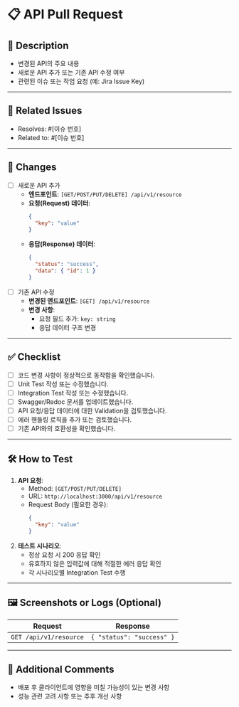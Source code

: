 # 📋 API Pull Request

## 📌 Description
<!-- 이 PR이 어떤 변경 사항을 포함하는지 간략히 설명하세요. -->
- 변경된 API의 주요 내용
- 새로운 API 추가 또는 기존 API 수정 여부
- 관련된 이슈 또는 작업 요청 (예: Jira Issue Key)

---

## 🔗 Related Issues
<!-- 관련된 이슈를 연결하거나 링크를 추가하세요. -->
- Resolves: #[이슈 번호]
- Related to: #[이슈 번호]

---

## 🚀 Changes
<!-- 변경된 API의 주요 내용을 작성하세요. -->
- [ ] 새로운 API 추가
  - **엔드포인트**: `[GET/POST/PUT/DELETE] /api/v1/resource`
  - **요청(Request) 데이터**:
    ```json
    {
      "key": "value"
    }
    ```
  - **응답(Response) 데이터**:
    ```json
    {
      "status": "success",
      "data": { "id": 1 }
    }
    ```
- [ ] 기존 API 수정
  - **변경된 엔드포인트**: `[GET] /api/v1/resource`
  - **변경 사항**: 
    - 요청 필드 추가: `key: string`
    - 응답 데이터 구조 변경

---

## ✅ Checklist
<!-- PR의 준비 상태를 확인하기 위한 체크리스트 -->
- [ ] 코드 변경 사항이 정상적으로 동작함을 확인했습니다.
- [ ] Unit Test 작성 또는 수정했습니다.
- [ ] Integration Test 작성 또는 수정했습니다.
- [ ] Swagger/Redoc 문서를 업데이트했습니다.
- [ ] API 요청/응답 데이터에 대한 Validation을 검토했습니다.
- [ ] 에러 핸들링 로직을 추가 또는 검토했습니다.
- [ ] 기존 API와의 호환성을 확인했습니다.

---

## 🛠️ How to Test
<!-- 이 변경 사항을 테스트하는 방법을 작성하세요. -->
1. **API 요청**:
   - Method: `[GET/POST/PUT/DELETE]`
   - URL: `http://localhost:3000/api/v1/resource`
   - Request Body (필요한 경우):
     ```json
     {
       "key": "value"
     }
     ```
2. **테스트 시나리오**:
   - 정상 요청 시 200 응답 확인
   - 유효하지 않은 입력값에 대해 적절한 에러 응답 확인
   - 각 시나리오별 Integration Test 수행

---

## 🖼️ Screenshots or Logs (Optional)
<!-- API 요청/응답 또는 로깅 정보를 첨부하세요 (선택 사항) -->
| **Request**            | **Response**                |
|-------------------------|-----------------------------|
| `GET /api/v1/resource` | `{ "status": "success" }`   |

---

## 📄 Additional Comments
<!-- 추가적으로 논의해야 할 사항이나 배포에 필요한 정보를 작성하세요. -->
- 배포 후 클라이언트에 영향을 미칠 가능성이 있는 변경 사항
- 성능 관련 고려 사항 또는 추후 개선 사항

